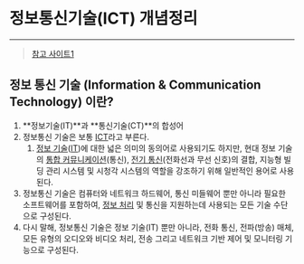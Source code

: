 # 정보통신기술(ICT) 개념정리

---

> [참고 사이트1](http://word.tta.or.kr/dictionary/dictionaryView.do?word_seq=097046-2)

## 정보 통신 기술 (Information & Communication Technology) 이란?

1. **정보기술(IT)**과 **통신기술(CT)**의 합성어 
2. 정보통신 기술은 보통 [ICT](http://word.tta.or.kr/dictionary/dictionaryView.do?subject=정보+통신+기술)라고 부른다.
   1.  [정보 기술](http://word.tta.or.kr/dictionary/dictionaryView.do?subject=정보+기술)([IT](http://word.tta.or.kr/dictionary/dictionaryView.do?subject=정보+기술))에 대한 넓은 의미의 동의어로 사용되기도 하지만, 현대 정보 기술의 [통합 커뮤니케이션](http://word.tta.or.kr/dictionary/dictionaryView.do?subject=통합+커뮤니케이션)(통신), [전기 통신](http://word.tta.or.kr/dictionary/dictionaryView.do?subject=전기+통신)(전화선과 무선 신호)의 결합, 지능형 빌딩 관리 시스템 및 시청각 시스템의 역할을 강조하기 위해 일반적인 용어로 사용된다.
3. 정보통신 기술은 컴퓨터와 네트워크 하드웨어, 통신 미들웨어 뿐만 아니라 필요한 소프트웨어를 포함하여, [정보 처리](http://word.tta.or.kr/dictionary/dictionaryView.do?subject=정보+처리) 및 통신을 지원하는데 사용되는 모든 기술 수단으로 구성된다. 
4. 다시 말해, 정보통신 기술은 정보 기술(IT) 뿐만 아니라, 전화 통신, 전파(방송) 매체, 모든 유형의 오디오와 비디오 처리, 전송 그리고 네트워크 기반 제어 및 모니터링 기능으로 구성된다.